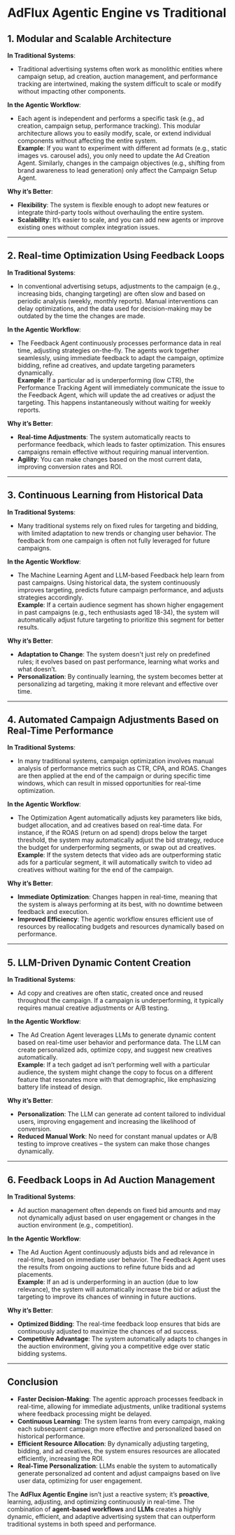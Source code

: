 # AdFlux Agentic Engine vs Traditional

## 1. Modular and Scalable Architecture

**In Traditional Systems**:
- Traditional advertising systems often work as monolithic entities where campaign setup, ad creation, auction management, and performance tracking are intertwined, making the system difficult to scale or modify without impacting other components.

**In the Agentic Workflow**:
- Each agent is independent and performs a specific task (e.g., ad creation, campaign setup, performance tracking). This modular architecture allows you to easily modify, scale, or extend individual components without affecting the entire system.  
**Example**: If you want to experiment with different ad formats (e.g., static images vs. carousel ads), you only need to update the Ad Creation Agent. Similarly, changes in the campaign objectives (e.g., shifting from brand awareness to lead generation) only affect the Campaign Setup Agent.

**Why it’s Better**:
- **Flexibility**: The system is flexible enough to adopt new features or integrate third-party tools without overhauling the entire system.
- **Scalability**: It’s easier to scale, and you can add new agents or improve existing ones without complex integration issues.

---

## 2. Real-time Optimization Using Feedback Loops

**In Traditional Systems**:
- In conventional advertising setups, adjustments to the campaign (e.g., increasing bids, changing targeting) are often slow and based on periodic analysis (weekly, monthly reports). Manual interventions can delay optimizations, and the data used for decision-making may be outdated by the time the changes are made.

**In the Agentic Workflow**:
- The Feedback Agent continuously processes performance data in real time, adjusting strategies on-the-fly. The agents work together seamlessly, using immediate feedback to adapt the campaign, optimize bidding, refine ad creatives, and update targeting parameters dynamically.  
**Example**: If a particular ad is underperforming (low CTR), the Performance Tracking Agent will immediately communicate the issue to the Feedback Agent, which will update the ad creatives or adjust the targeting. This happens instantaneously without waiting for weekly reports.

**Why it’s Better**:
- **Real-time Adjustments**: The system automatically reacts to performance feedback, which leads to faster optimization. This ensures campaigns remain effective without requiring manual intervention.
- **Agility**: You can make changes based on the most current data, improving conversion rates and ROI.

---

## 3. Continuous Learning from Historical Data

**In Traditional Systems**:
- Many traditional systems rely on fixed rules for targeting and bidding, with limited adaptation to new trends or changing user behavior. The feedback from one campaign is often not fully leveraged for future campaigns.

**In the Agentic Workflow**:
- The Machine Learning Agent and LLM-based Feedback help learn from past campaigns. Using historical data, the system continuously improves targeting, predicts future campaign performance, and adjusts strategies accordingly.  
**Example**: If a certain audience segment has shown higher engagement in past campaigns (e.g., tech enthusiasts aged 18-34), the system will automatically adjust future targeting to prioritize this segment for better results.

**Why it’s Better**:
- **Adaptation to Change**: The system doesn't just rely on predefined rules; it evolves based on past performance, learning what works and what doesn’t.
- **Personalization**: By continually learning, the system becomes better at personalizing ad targeting, making it more relevant and effective over time.

---

## 4. Automated Campaign Adjustments Based on Real-Time Performance

**In Traditional Systems**:
- In many traditional systems, campaign optimization involves manual analysis of performance metrics such as CTR, CPA, and ROAS. Changes are then applied at the end of the campaign or during specific time windows, which can result in missed opportunities for real-time optimization.

**In the Agentic Workflow**:
- The Optimization Agent automatically adjusts key parameters like bids, budget allocation, and ad creatives based on real-time data. For instance, if the ROAS (return on ad spend) drops below the target threshold, the system may automatically adjust the bid strategy, reduce the budget for underperforming segments, or swap out ad creatives.  
**Example**: If the system detects that video ads are outperforming static ads for a particular segment, it will automatically switch to video ad creatives without waiting for the end of the campaign.

**Why it’s Better**:
- **Immediate Optimization**: Changes happen in real-time, meaning that the system is always performing at its best, with no downtime between feedback and execution.
- **Improved Efficiency**: The agentic workflow ensures efficient use of resources by reallocating budgets and resources dynamically based on performance.

---

## 5. LLM-Driven Dynamic Content Creation

**In Traditional Systems**:
- Ad copy and creatives are often static, created once and reused throughout the campaign. If a campaign is underperforming, it typically requires manual creative adjustments or A/B testing.

**In the Agentic Workflow**:
- The Ad Creation Agent leverages LLMs to generate dynamic content based on real-time user behavior and performance data. The LLM can create personalized ads, optimize copy, and suggest new creatives automatically.  
**Example**: If a tech gadget ad isn’t performing well with a particular audience, the system might change the copy to focus on a different feature that resonates more with that demographic, like emphasizing battery life instead of design.

**Why it’s Better**:
- **Personalization**: The LLM can generate ad content tailored to individual users, improving engagement and increasing the likelihood of conversion.
- **Reduced Manual Work**: No need for constant manual updates or A/B testing to improve creatives – the system can make those changes dynamically.

---

## 6. Feedback Loops in Ad Auction Management

**In Traditional Systems**:
- Ad auction management often depends on fixed bid amounts and may not dynamically adjust based on user engagement or changes in the auction environment (e.g., competition).

**In the Agentic Workflow**:
- The Ad Auction Agent continuously adjusts bids and ad relevance in real-time, based on immediate user behavior. The Feedback Agent uses the results from ongoing auctions to refine future bids and ad placements.  
**Example**: If an ad is underperforming in an auction (due to low relevance), the system will automatically increase the bid or adjust the targeting to improve its chances of winning in future auctions.

**Why it’s Better**:
- **Optimized Bidding**: The real-time feedback loop ensures that bids are continuously adjusted to maximize the chances of ad success.
- **Competitive Advantage**: The system automatically adapts to changes in the auction environment, giving you a competitive edge over static bidding systems.


---
## Conclusion

- **Faster Decision-Making**: The agentic approach processes feedback in real-time, allowing for immediate adjustments, unlike traditional systems where feedback processing might be delayed.
- **Continuous Learning**: The system learns from every campaign, making each subsequent campaign more effective and personalized based on historical performance.
- **Efficient Resource Allocation**: By dynamically adjusting targeting, bidding, and ad creatives, the system ensures resources are allocated efficiently, increasing the ROI.
- **Real-Time Personalization**: LLMs enable the system to automatically generate personalized ad content and adjust campaigns based on live user data, optimizing for user engagement.

The **AdFlux Agentic Engine** isn’t just a reactive system; it’s **proactive**, learning, adjusting, and optimizing continuously in real-time. The combination of **agent-based workflows** and **LLMs** creates a highly dynamic, efficient, and adaptive advertising system that can outperform traditional systems in both speed and performance.

